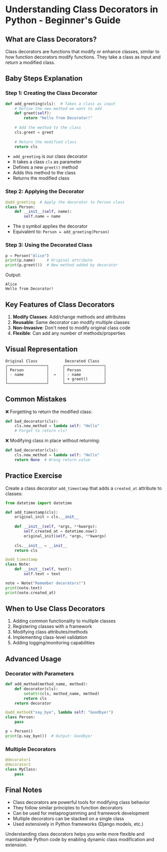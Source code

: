 # Understanding Class Decorators in Python - Beginner's Guide

## What are Class Decorators?

Class decorators are functions that modify or enhance classes, similar to how function decorators modify functions. They take a class as input and return a modified class.

## Baby Steps Explanation

### Step 1: Creating the Class Decorator
```python
def add_greeting(cls):  # Takes a class as input
    # Define the new method we want to add
    def greet(self):
        return "Hello from Decorator!"
    
    # Add the method to the class
    cls.greet = greet
    
    # Return the modified class
    return cls
```
- `add_greeting` is our class decorator
- It takes a class `cls` as parameter
- Defines a new `greet()` method
- Adds this method to the class
- Returns the modified class

### Step 2: Applying the Decorator
```python
@add_greeting  # Apply the decorator to Person class
class Person:
    def __init__(self, name):
        self.name = name
```
- The `@` symbol applies the decorator
- Equivalent to: `Person = add_greeting(Person)`

### Step 3: Using the Decorated Class
```python
p = Person("Alice")
print(p.name)     # Original attribute
print(p.greet())  # New method added by decorator
```
Output:
```
Alice
Hello from Decorator!
```

## Key Features of Class Decorators

1. **Modify Classes**: Add/change methods and attributes
2. **Reusable**: Same decorator can modify multiple classes
3. **Non-Invasive**: Don't need to modify original class code
4. **Flexible**: Can add any number of methods/properties

## Visual Representation

```
Original Class            Decorated Class
┌─────────────────┐      ┌─────────────────┐
│ Person          │      │ Person          │
│ - name          │  →   │ - name          │
│                 │      │ + greet()       │
└─────────────────┘      └─────────────────┘
```

## Common Mistakes

❌ Forgetting to return the modified class:
```python
def bad_decorator(cls):
    cls.new_method = lambda self: "Hello"
    # Forgot to return cls!
```

❌ Modifying class in place without returning:
```python
def bad_decorator(cls):
    cls.new_method = lambda self: "Hello"
    return None  # Wrong return value
```

## Practice Exercise

Create a class decorator `add_timestamp` that adds a `created_at` attribute to classes:

```python
from datetime import datetime

def add_timestamp(cls):
    original_init = cls.__init__
    
    def __init__(self, *args, **kwargs):
        self.created_at = datetime.now()
        original_init(self, *args, **kwargs)
    
    cls.__init__ = __init__
    return cls

@add_timestamp
class Note:
    def __init__(self, text):
        self.text = text

note = Note("Remember decorators!")
print(note.text)
print(note.created_at)
```

## When to Use Class Decorators

1. Adding common functionality to multiple classes
2. Registering classes with a framework
3. Modifying class attributes/methods
4. Implementing class-level validation
5. Adding logging/monitoring capabilities

## Advanced Usage

### Decorator with Parameters
```python
def add_method(method_name, method):
    def decorator(cls):
        setattr(cls, method_name, method)
        return cls
    return decorator

@add_method("say_bye", lambda self: "Goodbye!")
class Person:
    pass

p = Person()
print(p.say_bye())  # Output: Goodbye!
```

### Multiple Decorators
```python
@decorator1
@decorator2
class MyClass:
    pass
```

## Final Notes

- Class decorators are powerful tools for modifying class behavior
- They follow similar principles to function decorators
- Can be used for metaprogramming and framework development
- Multiple decorators can be stacked on a single class
- Used extensively in Python frameworks (Django models, etc.)

Understanding class decorators helps you write more flexible and maintainable Python code by enabling dynamic class modification and extension.